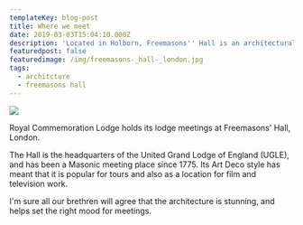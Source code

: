 ```yaml
---
templateKey: blog-post
title: Where we meet
date: 2019-03-03T15:04:10.000Z
description: 'Located in Holborn, Freemasons'' Hall is an architectural delight'
featuredpost: false
featuredimage: /img/freemasons-_hall-_london.jpg
tags:
  - architcture
  - freemasons hall
---
```

![](/img/freemasons-_hall-_london.jpg)

Royal Commemoration Lodge holds its lodge meetings at Freemasons' Hall, London.

The Hall is the headquarters of the United Grand Lodge of England (UGLE), and has been a Masonic meeting place since 1775. Its Art Deco style has meant that it is popular for tours and also as a location for film and television work.

I'm sure all our brethren will agree that the architecture is stunning, and helps set the right mood for meetings.
